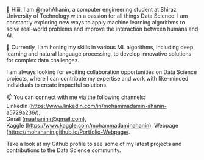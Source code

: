👋 Hiiii, I am @mohAhanin, a computer engineering student at Shiraz University of Technology with a passion for all things Data Science. I am constantly exploring new ways to apply machine learning algorithms to solve real-world problems and improve the interaction between humans and AI. 

🌱 Currently, I am honing my skills in various ML algorithms, including deep learning and natural language processing, to develop innovative solutions for complex data challenges. 

I am always looking for exciting collaboration opportunities on Data Science projects, where I can contribute my expertise and work with like-minded individuals to create impactful solutions. 

📫 You can connect with me via the following channels:<br>
LinkedIn (https://www.linkedin.com/in/mohammadamin-ahanin-a5729a236/),<br>
Gmail (maahaninir@gmail.com), <br>
Kaggle (https://www.kaggle.com/mohammadaminahanin),
Webpage (https://mohahanin.github.io/Portfolio-Webpage/.

Take a look at my Github profile to see some of my latest projects and contributions to the Data Science community.

<!---
mohAhanin/mohAhanin is a ✨ special ✨ repository because its `README.md` (this file) appears on your GitHub profile.
You can click the Preview link to take a look at your changes.
--->
